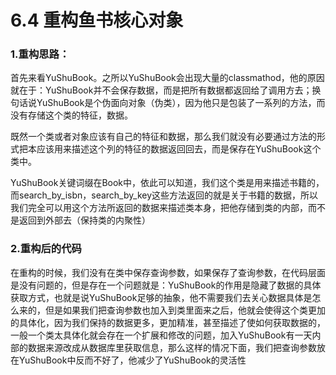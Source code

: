 # 6.4 重构鱼书核心对象

### 1.重构思路：
首先来看YuShuBook。之所以YuShuBook会出现大量的classmathod，他的原因就在于：YuShuBook并不会保存数据，而是把所有数据都返回给了调用方去；换句话说YuShuBook是个伪面向对象（伪类），因为他只是包装了一系列的方法，而没有存储这个类的特征，数据。

既然一个类或者对象应该有自己的特征和数据，那么我们就没有必要通过方法的形式把本应该用来描述这个列的特征的数据返回回去，而是保存在YuShuBook这个类中。

YuShuBook关键词缀在Book中，依此可以知道，我们这个类是用来描述书籍的，而search_by_isbn，search_by_key这些方法返回的就是关于书籍的数据，所以我们完全可以用这个方法所返回的数据来描述类本身，把他存储到类的内部，而不是返回到外部去（保持类的内聚性）


### 2.重构后的代码
在重构的时候，我们没有在类中保存查询参数，如果保存了查询参数，在代码层面是没有问题的，但是存在一个问题就是：YuShuBook的作用是隐藏了数据的具体获取方式，也就是说YuShuBook足够的抽象，他不需要我们去关心数据具体是怎么来的，但是如果我们把查询参数也加入到类里面来之后，他就会使得这个类更加的具体化，因为我们保持的数据更多，更加精准，甚至描述了使如何获取数据的，一般一个类太具体化就会存在一个扩展和修改的问题，加入YuShuBook有一天内部的数据来源改成从数据库里获取信息，那么这样的情况下面，我们把查询参数放在YuShuBook中反而不好了，他减少了YuShuBook的灵活性
